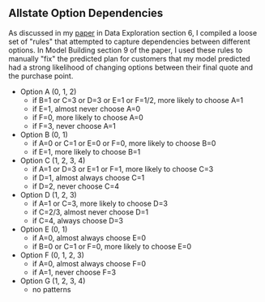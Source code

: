 ## Allstate Option Dependencies

As discussed in my [paper](../allstate-paper.md) in Data Exploration section 6, I compiled a loose set of "rules" that attempted to capture dependencies between different options. In Model Building section 9 of the paper, I used these rules to manually "fix" the predicted plan for customers that my model predicted had a strong likelihood of changing options between their final quote and the purchase point.

* Option A (0, 1, 2)
	* if B=1 or C=3 or D=3 or E=1 or F=1/2, more likely to choose A=1
	* if E=1, almost never choose A=0
	* if F=0, more likely to choose A=0
	* if F=3, never choose A=1
* Option B (0, 1)
	* if A=0 or C=1 or E=0 or F=0, more likely to choose B=0
	* if E=1, more likely to choose B=1
* Option C (1, 2, 3, 4)
	* if A=1 or D=3 or E=1 or F=1, more likely to choose C=3
	* if D=1, almost always choose C=1
	* if D=2, never choose C=4
* Option D (1, 2, 3)
	* if A=1 or C=3, more likely to choose D=3
	* if C=2/3, almost never choose D=1
	* if C=4, always choose D=3
* Option E (0, 1)
	* if A=0, almost always choose E=0
	* if B=0 or C=1 or F=0, more likely to choose E=0
* Option F (0, 1, 2, 3)
	* if A=0, almost always choose F=0
	* if A=1, never choose F=3
* Option G (1, 2, 3, 4)
	* no patterns
